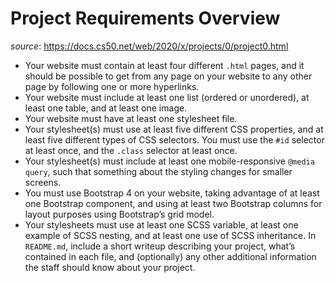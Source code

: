 # Project Requirements Overview

*source*: https://docs.cs50.net/web/2020/x/projects/0/project0.html

- Your website must contain at least four different `.html` pages, and it should be possible to get from any page on your website to any other page by following one or more hyperlinks.
- Your website must include at least one list (ordered or unordered), at least one table, and at least one image.
- Your website must have at least one stylesheet file.
- Your stylesheet(s) must use at least five different CSS properties, and at least five different types of CSS selectors. You must use the `#id` selector at least once, and the `.class` selector at least once.
- Your stylesheet(s) must include at least one mobile-responsive `@media query`, such that something about the styling changes for smaller screens.
- You must use Bootstrap 4 on your website, taking advantage of at least one Bootstrap component, and using at least two Bootstrap columns for layout purposes using Bootstrap’s grid model.
- Your stylesheets must use at least one SCSS variable, at least one example of SCSS nesting, and at least one use of SCSS inheritance.
In `README.md`, include a short writeup describing your project, what’s contained in each file, and (optionally) any other additional information the staff should know about your project.
